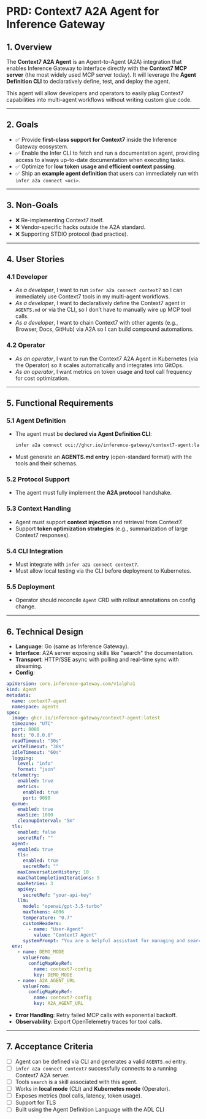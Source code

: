 # PRD: Context7 A2A Agent for Inference Gateway

## 1. Overview

The **Context7 A2A Agent** is an Agent-to-Agent (A2A) integration that enables Inference Gateway to interface directly with the **Context7 MCP server** (the most widely used MCP server today).
It will leverage the **Agent Definition CLI** to declaratively define, test, and deploy the agent.

This agent will allow developers and operators to easily plug Context7 capabilities into multi-agent workflows without writing custom glue code.

---

## 2. Goals

* ✅ Provide **first-class support for Context7** inside the Inference Gateway ecosystem.
* ✅ Enable the Infer CLI to fetch and run a documentation agent, providing access to always up-to-date documentation when executing tasks.
* ✅ Optimize for **low token usage and efficient context passing**.
* ✅ Ship an **example agent definition** that users can immediately run with `infer a2a connect <oci>`.

---

## 3. Non-Goals

* ❌ Re-implementing Context7 itself.
* ❌ Vendor-specific hacks outside the A2A standard.
* ❌ Supporting STDIO protocol (bad practice).

---

## 4. User Stories

### 4.1 Developer

* *As a developer*, I want to run `infer a2a connect context7` so I can immediately use Context7 tools in my multi-agent workflows.
* *As a developer*, I want to declaratively define the Context7 agent in `AGENTS.md` or via the CLI, so I don’t have to manually wire up MCP tool calls.
* *As a developer*, I want to chain Context7 with other agents (e.g., Browser, Docs, GitHub) via A2A so I can build compound automations.

### 4.2 Operator

* *As an operator*, I want to run the Context7 A2A Agent in Kubernetes (via the Operator) so it scales automatically and integrates into GitOps.
* *As an operator*, I want metrics on token usage and tool call frequency for cost optimization.

---

## 5. Functional Requirements

### 5.1 Agent Definition

* The agent must be **declared via Agent Definition CLI**:

  ```bash
  infer a2a connect oci://ghcr.io/inference-gateway/context7-agent:latest
  ```
* Must generate an **AGENTS.md entry** (open-standard format) with the tools and their schemas.

### 5.2 Protocol Support

* The agent must fully implement the **A2A protocol** handshake.

### 5.3 Context Handling

* Agent must support **context injection** and retrieval from Context7.
* Support **token optimization strategies** (e.g., summarization of large Context7 responses).

### 5.4 CLI Integration

* Must integrate with `infer a2a connect context7`.
* Must allow local testing via the CLI before deployment to Kubernetes.

### 5.5 Deployment

* Operator should reconcile `Agent` CRD with rollout annotations on config change.

---

## 6. Technical Design

* **Language**: Go (same as Inference Gateway).
* **Interface**: A2A server exposing skills like "search" the documentation.
* **Transport**: HTTP/SSE async with polling and real-time sync with streaming.
* **Config**:

```yaml
apiVersion: core.inference-gateway.com/v1alpha1
kind: Agent
metadata:
  name: context7-agent
  namespace: agents
spec:
  image: ghcr.io/inference-gateway/context7-agent:latest
  timezone: "UTC"
  port: 8080
  host: "0.0.0.0"
  readTimeout: "30s"
  writeTimeout: "30s"
  idleTimeout: "60s"
  logging:
    level: "info"
    format: "json"
  telemetry:
    enabled: true
    metrics:
      enabled: true
      port: 9090
  queue:
    enabled: true
    maxSize: 1000
    cleanupInterval: "5m"
  tls:
    enabled: false
    secretRef: ""
  agent:
    enabled: true
    tls:
      enabled: true
      secretRef: ""
    maxConversationHistory: 10
    maxChatCompletionIterations: 5
    maxRetries: 3
    apiKey:
      secretRef: "your-api-key"
    llm:
      model: "openai/gpt-3.5-turbo"
      maxTokens: 4096
      temperature: "0.7"
      customHeaders:
        - name: "User-Agent"
          value: "Context7 Agent"
      systemPrompt: "You are a helpful assistant for managing and searching through Documentations queries. You can use MCP Client context7 for searching docs."
  env:
    - name: DEMO_MODE
      valueFrom:
        configMapKeyRef:
          name: context7-config
          key: DEMO_MODE
    - name: A2A_AGENT_URL
      valueFrom:
        configMapKeyRef:
          name: context7-config
          key: A2A_AGENT_URL
```
* **Error Handling**: Retry failed MCP calls with exponential backoff.
* **Observability**: Export OpenTelemetry traces for tool calls.

---

## 7. Acceptance Criteria

* [ ] Agent can be defined via CLI and generates a valid `AGENTS.md` entry.
* [ ] `infer a2a connect context7` successfully connects to a running Context7 A2A server.
* [ ] Tools `search` is a skill associated with this agent.
* [ ] Works in **local mode** (CLI) and **Kubernetes mode** (Operator).
* [ ] Exposes metrics (tool calls, latency, token usage).
* [ ] Support for TLS
* [ ] Built using the Agent Definition Language with the ADL CLI
